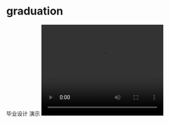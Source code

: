 # graduation
毕业设计
演示
<video width="320" height="240" controls>
  <source src="[https://github.com/YCL0101/graduation/assets/116474927/9bb1071f-ef56-49ef-9f5c-6c6d3432b6ab.mp4](https://github.com/YCL0101/graduation/issues/3#issue-2237874106)" type="video/mp4">
</video>


